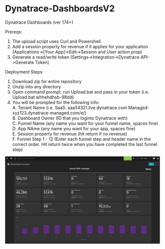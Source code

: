 # Dynatrace-DashboardsV2
Dynatrace Dashboards (ver 174+)

Prereqs:
  1. The upload script uses Curl and Powershell. 
  2. Add a session property for revenue if it applies for your application (Applications->[Your App]->Edit->Session and User action prop)
  3. Generate a read/write token (Settings->Integration->Dynatrace API->Generate Token)

Deployment Steps:
  1. Download zip for entire repository
  2. Unzip into any directory
  3. Open command prompt, run Upload.bat and pass in your token (i.e. Upload.bat whhehdhsb-98dd)
  4. You will be prompted for the following info:<br/>
    A. Tenant Name (i.e. SaaS: aaa54321.live.dynatrace.com Managed: xyz123.dynatrace-managed.com/e/<Env UUID>)<br/>
    B. Dashboard Owner (ID that you loginto Dynatrace with)<br/>
    C. Funnel Name (any name you want for your funnel name, spaces fine)<br/>
    D. App NAme (any name you want for your app, spaces fine)<br/>
    E. Session property for revenue (hit return if no revenue)<br/>
    F. Funnel Step 1 - 12 (Enter each funnel step and header name in the correct order. Hit return twice when you have completed the last funnel step)<br/>
  
  ![Image](Images/MarketingOverview.png)
